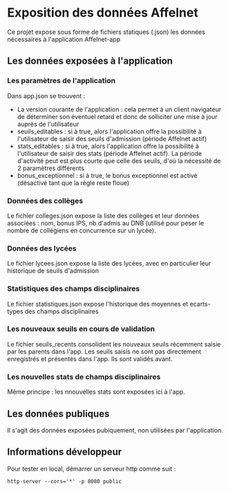 # Exposition des données Affelnet

Ce projet expose sous forme de fichiers statiques (.json) les données nécessaires à l'application Affelnet-app

## Les données exposées à l'application

### Les paramètres de l'application

Dans app.json se trouvent :
* La version courante de l'application : cela permet à un client navigateur de déterminer son éventuel retard et donc de solliciter une mise à jour auprès de l'utilisateur
* seuils_editables : si à true, alors l'application offre la possibilité à l'utilisateur de saisir des seuils d'admission (période Affelnet actif)
* stats_editables : si à true, alors l'application offre la possibilité à l'utilisateur de saisir des stats (période Affelnet actif). La période d'activité peut est plus courte que celle des seuils, d'où la nécessité de 2 paramètres différents
* bonus_exceptionnel : si à true, le bonus exceptionnel est activé (désactivé tant que la règle reste floue)

### Données des collèges

Le fichier colleges.json expose la liste des collèges et leur données associées : nom, bonus IPS, nb d'admis au DNB (utilisé pour peser le nombre de collégiens en concurrence sur un lycée).

### Données des lycées

Le fichier lycees.json expose la liste des lycées, avec en particulier leur historique de seuils d'admission

### Statistiques des champs disciplinaires

Le fichier statistiques.json expose l'historique des moyennes et ecarts-types des champs disciplinaires

### Les nouveaux seuils en cours de validation

Le fichier seuils_recents consolident les nouveaux seuils récemment saisie par les parents dans l'app.
Les seuils saisis ne sont pas directement enregistrés et présentés dans l'app. Ils sont validés avant.

### Les nouvelles stats de champs disciplinaires

Même principe : les nnouvelles stats sont exposées ici à l'app.

## Les données publiques

Il s'agit des données exposées pubiquement, non utilisées par l'application.

## Informations développeur

Pour tester en local, démarrer un serveur http comme suit :

```
http-server --cors='*' -p 8080 public
```



